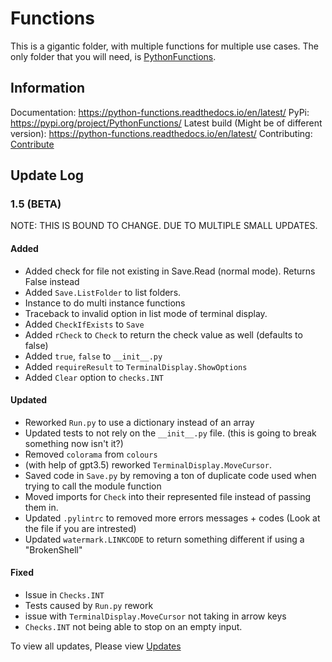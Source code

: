 # Functions

This is a gigantic folder, with multiple functions for multiple use cases. The only folder that you will need, is [PythonFunctions](./src/PythonFunctions/).

## Information

Documentation: https://python-functions.readthedocs.io/en/latest/
PyPi: https://pypi.org/project/PythonFunctions/
Latest build (Might be of different version): https://python-functions.readthedocs.io/en/latest/
Contributing: [Contribute](Contribution.md)

## Update Log

### 1.5 (BETA)

NOTE: THIS IS BOUND TO CHANGE. DUE TO MULTIPLE SMALL UPDATES.

#### Added

- Added check for file not existing in Save.Read (normal mode). Returns False instead
- Added `Save.ListFolder` to list folders.
- Instance to do multi instance functions
- Traceback to invalid option in list mode of terminal display.
- Added `CheckIfExists` to `Save`
- Added `rCheck` to `Check` to return the check value as well (defaults to false)
- Added `true`, `false` to `__init__.py` 
- Added `requireResult` to `TerminalDisplay.ShowOptions`
- Added `Clear` option to `checks.INT`

#### Updated

- Reworked `Run.py` to use a dictionary instead of an array
- Updated tests to not rely on the `__init__.py` file. (this is going to break something now isn't it?)
- Removed `colorama` from `colours`
- (with help of gpt3.5) reworked `TerminalDisplay.MoveCursor`.
- Saved code in `Save.py` by removing a ton of duplicate code used when trying to call the module function
- Moved imports for `Check` into their represented file instead of passing them in.
- Updated `.pylintrc` to removed more errors messages + codes (Look at the file if you are intrested)
- Updated `watermark.LINKCODE` to return something different if using a "BrokenShell"

#### Fixed

- Issue in `Checks.INT`
- Tests caused by `Run.py` rework
- issue with `TerminalDisplay.MoveCursor` not taking in arrow keys
- `Checks.INT` not being able to stop on an empty input.

To view all updates, Please view [Updates](Updates/ReadMe.md)
